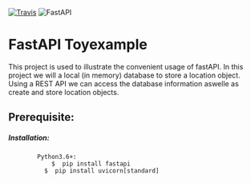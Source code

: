 [![Travis](https://img.shields.io/badge/language-Python-red.svg)]()
![FastAPI](https://img.shields.io/badge/FastAPI-005571?style=for-the-badge&logo=fastapi)


# FastAPI Toyexample
This project is used to illustrate the convenient usage of fastAPI. In this project we will a local (in memory) database to store a location object.
Using a REST API we can access the database information aswelle as create and store location objects.

## Prerequisite:
##### Installation:
```
        Python3.6+:
         	$  pip install fastapi
          $  pip install uvicorn[standard]
```
     


